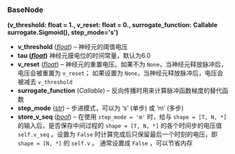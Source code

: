 ### **BaseNode**

**(v_threshold: float = 1., v_reset: float = 0., surrogate_function:** **Callable** **surrogate.Sigmoid(), step_mode='s')**

- **v_threshold** (*[float](https://docs.python.org/3/library/functions.html#float)*) – 神经元的阈值电压
- **tau (*****[float](https://docs.python.org/3/library/functions.html#float)*****)**  神经元膜电位的时间常量，默认为6.0
- **v_reset** (*[float](https://docs.python.org/3/library/functions.html#float)*) – 神经元的重置电压。如果不为 `None`，当神经元释放脉冲后，电压会被重置为 `v_reset`； 如果设置为 `None`，当神经元释放脉冲后，电压会被减去 `v_threshold`
- **surrogate_function** (*Callable*) – 反向传播时用来计算脉冲函数梯度的替代函数
- **step_mode** (*[str](https://docs.python.org/3/library/stdtypes.html#str)*) – 步进模式，可以为 ‘s’ (单步) 或 ‘m’ (多步)
- **store_v_seq** (*[bool](https://docs.python.org/3/library/functions.html#bool)*) – 在使用 `step_mode = 'm'` 时，给与 `shape = [T, N, *]` 的输入后，是否保存中间过程的 `shape = [T, N, *]` 的各个时间步的电压值 `self.v_seq` 。设置为 `False` 时计算完成后只保留最后一个时刻的电压，即 `shape = [N, *]` 的 `self.v` 。 通常设置成 `False` ，可以节省内存